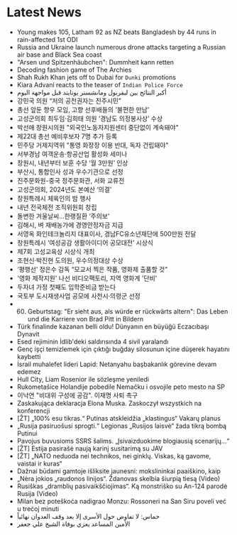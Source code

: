 # Latest News
-  Young makes 105, Latham 92 as NZ beats Bangladesh by 44 runs in rain-affected 1st ODI
-  Russia and Ukraine launch numerous drone attacks targeting a Russian air base and Black Sea coast
-  "Arsen und Spitzenhäubchen": Dummheit kann retten
-  Decoding fashion game of The Archies
-  Shah Rukh Khan jets off to Dubai for `Dunki` promotions
-  Kiara Advani reacts to the teaser of `Indian Police Force`
-  أكبر النتائج بين ليفربول ومانشستر يونايتد قبل مواجهة اليوم
-  강민국 의원 “저의 공천권자는 진주시민”
-  총선 앞둔 향우 모임, 고향 선후배들의 '불편한 만남'
-  고성군의회 최두임·김희태 의원 ‘경남도 의정봉사상’ 수상
-  박선애 창원시의원 "외국인노동자지원센터 중단없이 계속돼야"
-  제22대 총선 예비후보자 7명 추가 등록
-  민주당 거제지역위 "통영 화장장 이용 반대, 독자 건립돼야"
-  서부경남 여객운송·항공산업 활성화 세미나
-  창원시, 내년부터 보훈 수당 ‘월 3만원’ 인상
-  부산시, 통합인사 성과 우수기관으로 선정
-  진주문화원-중국 정주문화관, 서화 교류전
-  고성군의회, 2024년도 본예산 ‘의결’
-  창원특례시 체육인의 밤 행사
-  내년 전국체전 조직위원회 창립
-  돌변한 겨울날씨…한랭질환 ‘주의보’
-  김해시, 벼 재배농가에 경영안정자금 지급
-  서영옥 화인테크놀리지 대표이사, 경남FC유소년재단에 500만원 전달
-  창원특례시 ‘여성공감 생활아이디어 공모대전’ 시상식
-  제7회 고성교육상 시상식 개최
-  조현신·박진현 도의원, 우수의정대상 수상
-  ‘평행선’ 정은수 감독 “모교서 찍은 작품, 영화제 출품할 것”
-  '영화 제작지원' 나선 비디오팩토리, 지역 영화계 '단비'
-  두자녀 가정 첫째도 입학준비금 받는다
-  국토부 도시재생사업 공모에 사천시·의령군 선정
-  60. Geburtstag: "Er sieht aus, als würde er rückwärts altern": Das Leben und die Karriere von Brad Pitt in Bildern
-  Türk finalinde kazanan belli oldu! Dünyanın en büyüğü Eczacıbaşı Dynavit
-  Esed rejiminin İdlib'deki saldırısında 4 sivil yaralandı
-  Genç işçi temizlemek için çıktığı buğday silosunun içine düşerek hayatını kaybetti
-  İsrail muhalefet lideri Lapid: Netanyahu başbakanlık görevine devam edemez
-  Hull City, Liam Rosenior ile sözleşme yeniledi
-  Rukometašice Holandije pobedile Nemačku i osvojile peto mesto na SP
-  이낙연 "비대위 구성에 공감". 이재명 사퇴 촉구
-  Zaskakująca deklaracja Elona Muska. Zaskoczył wszystkich na konferencji
-  [ŽT] „100% esu tikras.“ Putinas atskleidžia „klastingus“ Vakarų planus
-  „Rusija pasiruošusi sprogti.“ Legionas „Rusijos laisvė“ žada tikrą bombą Putinui
-  Pavojus buvusioms SSRS šalims. „Įsivaizduokime blogiausią scenarijų...“
-  [ŽT] Estija pasirašė naują karinį susitarimą su JAV
-  [ŽT] „NATO neduoda nei technikos, nei ginklų. Viskas, ką gavome, vaistai ir kuras“
-  Dažnai būdami gamtoje išliksite jaunesni: mokslininkai paaiškino, kaip
-  „Nėra jokios „raudonos linijos“. Ždanovas skelbia šiurpią tiesą (Video)
-  Rusiškas „dramblių pasivaikščiojimas“. Ką monstriško su An-124 parodė Rusija (Video)
-  Milan bez poteškoća nadigrao Monzu: Rossoneri na San Siru poveli već u trećoj minuti
-  حماس: لا تفاوض حول الأسرى إلا بعد وقف العدوان نهائياً
-  الأمين المساعد يعزي بوفاة الشيخ علي جعفر

